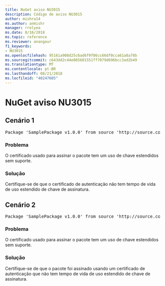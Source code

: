 ```yaml
---
title: NuGet aviso NU3015
description: Código de aviso NU3015
author: mishra14
ms.author: anmishr
manager: rrelyea
ms.date: 8/16/2018
ms.topic: reference
ms.reviewer: anangaur
f1_keywords:
- NU3015
ms.openlocfilehash: 95161a908d25c6ad6f9f06cc66df0cca61a8a78b
ms.sourcegitcommit: c643dd2c44e085601551ff7079d696bcc3ad2b49
ms.translationtype: MT
ms.contentlocale: pt-BR
ms.lasthandoff: 08/21/2018
ms.locfileid: "40247605"
---
```

# <a name="nuget-warning-nu3015"></a>NuGet aviso NU3015

## <a name="scenario-1"></a>Cenário 1

<pre>Package 'SamplePackage v1.0.0' from source 'http://source.com/index.json': The lifetime signing EKU in the primary signature's certificate is not supported.</pre>

### <a name="issue"></a>Problema

O certificado usado para assinar o pacote tem um uso de chave estendidos sem suporte.


### <a name="solution"></a>Solução

Certifique-se de que o certificado de autenticação não tem tempo de vida de uso estendido de chave de assinatura.



## <a name="scenario-2"></a>Cenário 2

<pre>Package 'SamplePackage v1.0.0' from source 'http://source.com/index.json': The lifetime signing EKU in the signing certificate is not supported.</pre>

### <a name="issue"></a>Problema

O certificado usado para assinar o pacote tem um uso de chave estendidos sem suporte.


### <a name="solution"></a>Solução

Certifique-se de que o pacote foi assinado usando um certificado de autenticação que não tem tempo de vida de uso estendido de chave de assinatura.


